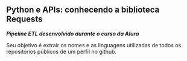 ## Python e APIs: conhecendo a biblioteca Requests

 ***Pipeline ETL desenvolvido durante o curso da Alura***

Seu objetivo é extrair os nomes e as linguagens utilizadas de todos os repositórios públicos de um perfil no github. 

